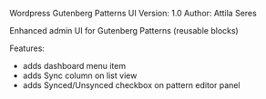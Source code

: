 Wordpress Gutenberg Patterns UI
Version: 1.0 
Author: Attila Seres

Enhanced admin UI for Gutenberg Patterns (reusable blocks)

Features:
- adds dashboard menu item
- adds Sync column on list view
- adds Synced/Unsynced checkbox on pattern editor panel

 
